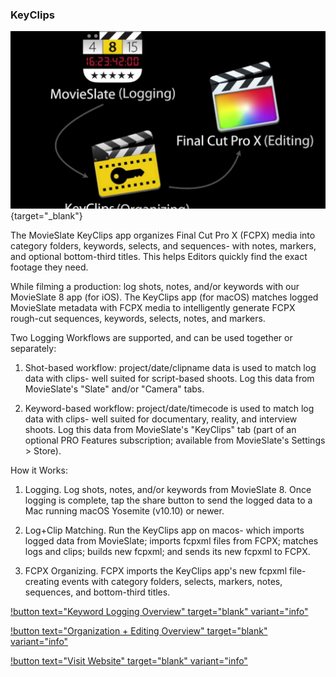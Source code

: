 ### KeyClips

[![](/static/keyclips.jpg)](https://www.youtube.com/watch?v=hv8SYotqHbY){target="_blank"}

The MovieSlate KeyClips app organizes Final Cut Pro X (FCPX) media into category folders, keywords, selects, and sequences- with notes, markers, and optional bottom-third titles. This helps Editors quickly find the exact footage they need.

While filming a production: log shots, notes, and/or keywords with our MovieSlate 8 app (for iOS). The KeyClips app (for macOS) matches logged MovieSlate metadata with FCPX media to intelligently generate FCPX rough-cut sequences, keywords, selects, notes, and markers.

Two Logging Workflows are supported, and can be used together or separately:

1. Shot-based workflow: project/date/clipname data is used to match log data with clips- well suited for script-based shoots. Log this data from MovieSlate's "Slate" and/or "Camera" tabs.

2. Keyword-based workflow: project/date/timecode is used to match log data with clips- well suited for documentary, reality, and interview shoots. Log this data from MovieSlate's "KeyClips" tab (part of an optional PRO Features subscription; available from MovieSlate's Settings > Store).

How it Works:

1. Logging. Log shots, notes, and/or keywords from MovieSlate 8. Once logging is complete, tap the share button to send the logged data to a Mac running macOS Yosemite (v10.10) or newer.

2. Log+Clip Matching. Run the KeyClips app on macos- which imports logged data from MovieSlate; imports fcpxml files from FCPX; matches logs and clips; builds new fcpxml; and sends its new fcpxml to FCPX.

3. FCPX Organizing. FCPX imports the KeyClips app's new fcpxml file- creating events with category folders, selects, markers, notes, sequences, and bottom-third titles.

[!button text="Keyword Logging Overview" target="blank" variant="info"](https://www.youtube.com/watch?v=hPuhPrlg_4c)

[!button text="Organization + Editing Overview" target="blank" variant="info"](https://www.youtube.com/watch?v=BkGWW-OX1O4)

[!button text="Visit Website" target="blank" variant="info"](http://www.movie-slate.com/KeyClips/)